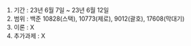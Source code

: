 1. 기간 : 23년 6월 7일 ~ 23년 6월 12일
2. 범위 : 백준 10828(스택), 10773(제로), 9012(괄호), 17608(막대기)
3. 이론 : X
4. 추가과제 : X